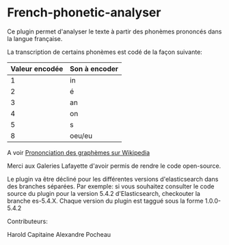 # French-phonetic-analyser

Ce plugin permet d'analyser le texte à partir des phonèmes prononcés dans la langue française.

La transcription de certains phonèmes est codé de la façon suivante:

|Valeur encodée   | Son à encoder   |
|-----------------|-----------------|
|        1        |          in     |
|        2        |           é     |
|        3        |          an     |
|        4        |          on     |
|        5        |           s     |
|        8        |      oeu/eu     |

A voir <a href="https://fr.wikipedia.org/wiki/Prononciation_du_fran%C3%A7ais#Prononciation_des_graph.C3.A8mes"/> Prononciation des graphèmes sur Wikipedia</a>


Merci aux Galeries Lafayette d'avoir permis de rendre le code open-source.

Le plugin va être décliné pour les différentes versions d'elasticsearch dans des branches séparées.
Par exemple: si vous souhaitez consulter le code source du plugin pour la version 5.4.2 d'Elasticsearch, checkouter la branche es-5.4.X.
Chaque version du plugin est taggué sous la forme 1.0.0-5.4.2
  




Contributeurs:

Harold Capitaine
Alexandre Pocheau  